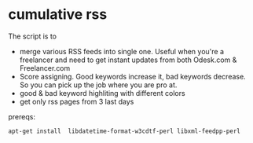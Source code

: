 cumulative rss
==============

The script is to 
* merge various RSS feeds into single one. Useful when you're a freelancer and need to get instant updates from both Odesk.com & Freelancer.com
* Score assigning. Good keywords increase it, bad keywords decrease. So you can pick up the job where you are pro at. 
* good & bad keyword highliting with different colors
* get only rss pages from 3 last days 

prereqs:

    apt-get install  libdatetime-format-w3cdtf-perl libxml-feedpp-perl 
